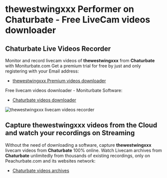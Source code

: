 # thewestwingxxx Performer on Chaturbate - Free LiveCam videos downloader

## Chaturbate Live Videos Recorder

Monitor and record livecam videos of **thewestwingxxx** from **Chaturbate** with Moniturbate.com
Get a premium trial for free by just and only registering with your Email address:
* [thewestwingxxx Premium videos downloader](https://moniturbate.com/request-demo-licence-key.html)

Free livecam videos downloader - Moniturbate Software:
* [Chaturbate videos downloader](https://moniturbate.com/moniturbate-download-software.html)

![thewestwingxxx livecam videos recorder](https://peachurnet.com/templates/moniturbate-software.png)


## Capture thewestwingxxx videos from the Cloud and watch your recordings on Streaming

Without the need of downloading a software, capture **thewestwingxxx** livecam videos from **Chaturbate** 100% online.
Watch Livecam archives from **Chaturbate** unlimitedly from thousands of existing recordings, only on Peachurbate.com and its websites network:
* [Chaturbate videos archives](https://peachurnet.com/)